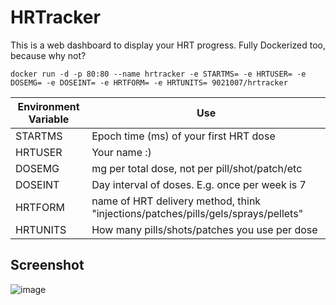 # HRTracker
This is a web dashboard to display your HRT progress. Fully Dockerized too, because why not?

`docker run -d -p 80:80 --name hrtracker -e STARTMS= -e HRTUSER= -e DOSEMG= -e DOSEINT= -e HRTFORM= -e HRTUNITS= 9021007/hrtracker`

| Environment Variable         | Use     |
|--------------|-----------|
| STARTMS | Epoch time (ms) of your first HRT dose      |
| HRTUSER      | Your name :)  |
| DOSEMG | mg per total dose, not per pill/shot/patch/etc      |
| DOSEINT      | Day interval of doses. E.g. once per week is 7  |
| HRTFORM | name of HRT delivery method, think "injections/patches/pills/gels/sprays/pellets" |
| HRTUNITS      | How many pills/shots/patches you use per dose  |

## Screenshot

![image](https://github.com/9021007/HRTracker/assets/24487638/0ec45ace-ebfd-432c-a68e-3e5ceb904e9e)
